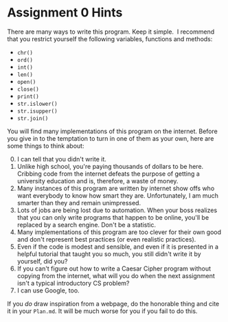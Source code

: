 # Assignment 0 Hints

There are many ways to write this program.  Keep it simple.  I recommend that you restrict yourself the following variables, functions and methods:

* `chr()`
* `ord()`
* `int()`
* `len()`
* `open()`
* `close()`
* `print()`
* `str.islower()`
* `str.isupper()`
* `str.join()`


You will find many implementations of this program on the internet.  Before you give in to the temptation to turn in one of them as your own, here are some things to think about:

0. I can tell that you didn't write it.
1. Unlike high school, you're paying thousands of dollars to be here.  Cribbing code from the internet defeats the purpose of getting a university education and is, therefore, a waste of money.
2. Many instances of this program are written by internet show offs who want everybody to know how smart they are.  Unfortunately, I am much smarter than they and remain unimpressed.
3. Lots of jobs are being lost due to automation.  When your boss realizes that you can only write programs that happen to be online, you'll be replaced by a search engine.  Don't be a statistic.
4. Many implementations of this program are too clever for their own good and don't represent best practices (or even realistic practices).
5. Even if the code is modest and sensible, and even if it is presented in a helpful tutorial that taught you so much, you still didn't write it by yourself, did you?
6. If you can't figure out how to write a Caesar Cipher program without copying from the internet, what will you do when the next assignment isn't a typical introductory CS problem?
7. I can use Google, too.

If you *do* draw inspiration from a webpage, do the honorable thing and cite it in your `Plan.md`.  It will be much worse for you if you fail to do this.
